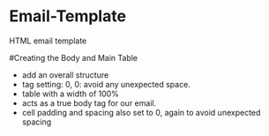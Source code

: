 # Email-Template
HTML email template

#Creating the Body and Main Table

- add an overall structure
 - <body> tag setting: 0, 0: avoid any unexpected space.
 - table with a width of 100%
  - acts as a true body tag for our email.
  - cell padding and spacing also set to 0, again to avoid unexpected spacing
